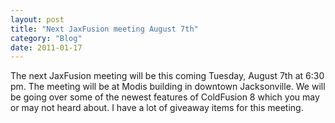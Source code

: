 ```yaml
---
layout: post
title: "Next JaxFusion meeting August 7th"
category: "Blog"
date: 2011-01-17
---
```



The next JaxFusion meeting will be this coming Tuesday, August 7th at 6:30 pm. The meeting will be at Modis building in downtown Jacksonville. We will be going over some of the newest features of ColdFusion 8 which you may or may not heard about. I have a lot of giveaway items for this meeting.